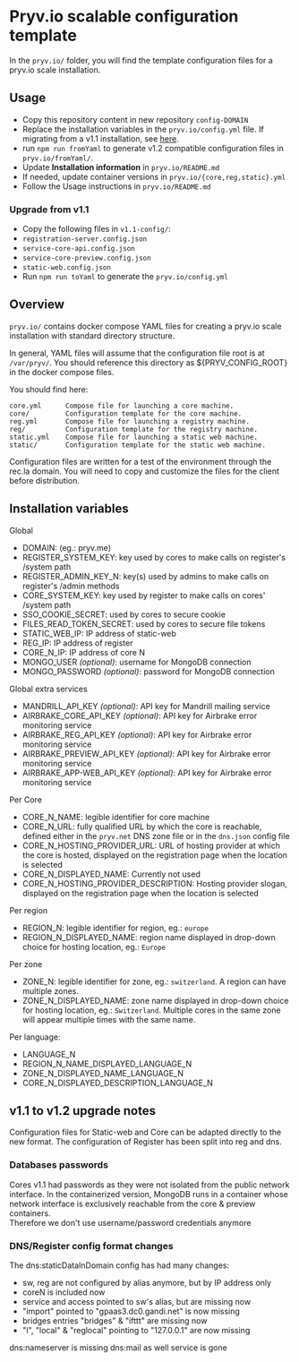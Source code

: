 # Pryv.io scalable configuration template

In the `pryv.io/` folder, you will find the template configuration files for a pryv.io scale installation.
 
 
## Usage

* Copy this repository content in new repository `config-DOMAIN`
* Replace the installation variables in the `pryv.io/config.yml` file. If migrating from a v1.1 installation, see [here](#upgrade-from-v1.1).
* run `npm run fromYaml` to generate v1.2 compatible configuration files in `pryv.io/fromYaml/`.
* Update **Installation information** in `pryv.io/README.md`
* If needed, update container versions in `pryv.io/{core,reg,static}.yml`
* Follow the Usage instructions in `pryv.io/README.md`


### Upgrade from v1.1

* Copy the following files in `v1.1-config/`:
 * `registration-server.config.json`
 * `service-core-api.config.json`
 * `service-core-preview.config.json`
 * `static-web.config.json`
* Run `npm run toYaml` to generate the `pryv.io/config.yml`


## Overview

`pryv.io/` contains docker compose YAML files for creating a pryv.io scale
installation with standard directory structure. 

In general, YAML files will assume that the configuration file root is at 
`/var/pryv/`. You should reference this directory as ${PRYV_CONFIG_ROOT} in the
docker compose files. 

You should find here: 

    core.yml      Compose file for launching a core machine.
    core/         Configuration template for the core machine. 
    reg.yml       Compose file for launching a registry machine. 
    reg/          Configuration template for the registry machine. 
    static.yml    Compose file for launching a static web machine. 
    static/       Configuration template for the static web machine. 
    
Configuration files are written for a test of the environment through the rec.la
domain. You will need to copy and customize the files for the client before
distribution. 


## Installation variables

Global
- DOMAIN: (eg.: pryv.me)
- REGISTER_SYSTEM_KEY: key used by cores to make calls on register's /system path
- REGISTER_ADMIN_KEY_N: key(s) used by admins to make calls on register's /admin methods
- CORE_SYSTEM_KEY: key used by register to make calls on cores' /system path
- SSO_COOKIE_SECRET: used by cores to secure cookie
- FILES_READ_TOKEN_SECRET: used by cores to secure file tokens
- STATIC_WEB_IP: IP address of static-web
- REG_IP: IP address of register
- CORE_N_IP: IP address of core N
- MONGO_USER *(optional)*: username for MongoDB connection
- MONGO_PASSWORD *(optional)*: password for MongoDB connection

Global extra services
- MANDRILL_API_KEY *(optional)*: API key for Mandrill mailing service 
- AIRBRAKE_CORE_API_KEY *(optional)*: API key for Airbrake error monitoring service
- AIRBRAKE_REG_API_KEY *(optional)*: API key for Airbrake error monitoring service
- AIRBRAKE_PREVIEW_API_KEY *(optional)*: API key for Airbrake error monitoring service
- AIRBRAKE_APP-WEB_API_KEY *(optional)*: API key for Airbrake error monitoring service

Per Core
- CORE_N_NAME: legible identifier for core machine 
- CORE_N_URL: fully qualified URL by which the core is reachable, defined either in the `pryv.net` DNS zone file or in the `dns.json` config file
- CORE_N_HOSTING_PROVIDER_URL: URL of hosting provider at which the core is hosted, displayed on the registration page when the location is selected   
- CORE_N_DISPLAYED_NAME: Currently not used
- CORE_N_HOSTING_PROVIDER_DESCRIPTION: Hosting provider slogan, displayed on the registration page when the location is selected

Per region
- REGION_N: legible identifier for region, eg.: `europe`
- REGION_N_DISPLAYED_NAME: region name displayed in drop-down choice for hosting location, eg.: `Europe` 

Per zone
- ZONE_N: legible identifier for zone, eg.: `switzerland`. A region can have multiple zones.
- ZONE_N_DISPLAYED_NAME: zone name displayed in drop-down choice for hosting location, eg.: `Switzerland`. Multiple cores in the same zone will appear multiple times with the same name.

Per language:
- LANGUAGE_N
- REGION_N_NAME_DISPLAYED_LANGUAGE_N
- ZONE_N_DISPLAYED_NAME_LANGUAGE_N
- CORE_N_DISPLAYED_DESCRIPTION_LANGUAGE_N


## v1.1 to v1.2 upgrade notes

Configuration files for Static-web and Core can be adapted directly to the new format.
The configuration of Register has been split into reg and dns.


### Databases passwords

Cores v1.1 had passwords as they were not isolated from the public network interface. In the containerized version,
MongoDB runs in a container whose network interface is exclusively reachable from the core & preview containers.  
Therefore we don't use username/password credentials anymore


### DNS/Register config format changes

The dns:staticDataInDomain config has had many changes:
- sw, reg are not configured by alias anymore, but by IP address only
- coreN is included now
- service and access pointed to sw's alias, but are missing now
- "import" pointed to "gpaas3.dc0.gandi.net" is now missing
- bridges entries "bridges" & "ifttt" are missing now
- "l", "local" & "reglocal" pointing to "127.0.0.1" are now missing

dns:nameserver is missing
dns:mail as well
service is gone
